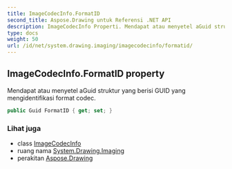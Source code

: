 ```yaml
---
title: ImageCodecInfo.FormatID
second_title: Aspose.Drawing untuk Referensi .NET API
description: ImageCodecInfo Properti. Mendapat atau menyetel aGuid struktur yang berisi GUID yang mengidentifikasi format codec.
type: docs
weight: 50
url: /id/net/system.drawing.imaging/imagecodecinfo/formatid/
---
```

## ImageCodecInfo.FormatID property

Mendapat atau menyetel aGuid struktur yang berisi GUID yang mengidentifikasi format codec.

```csharp
public Guid FormatID { get; set; }
```

### Lihat juga

* class [ImageCodecInfo](../)
* ruang nama [System.Drawing.Imaging](../../imagecodecinfo/)
* perakitan [Aspose.Drawing](../../../)


